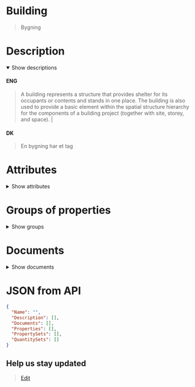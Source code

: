 # Building

> Bygning

# Description

<details open markdown=1><summary markdown="span">Show descriptions</summary>

#### ENG

> A building represents a structure that provides shelter for its occupants or contents and stands in one place. The building is also used to provide a basic element within the spatial structure hierarchy for the components of a building project (together with site, storey, and space). |

#### DK

> En bygning har et tag

</details>

# Attributes

<details markdown=1><summary markdown="span">Show attributes</summary>

| Name                                                                                      |
| ----------------------------------------------------------------------------------------- |
| [Id](../../Properties/Administratively/Id.md)                                             |
| [GlobalId](../../Properties/Administratively/GlobalId.md)                                 |
| [ParentContext](../../Properties/Administratively/ParentContext.md)                       |
| [ParentProject](../../Properties/Administratively/ParentProject.md)                       |
| [Version](../../Properties/Administratively/Version.md)                                   |
| [Name](../../Properties/Administratively/Name.md)                                         |
| [Type](../../Properties/Administratively/Type.md)                                         |
| [Description](../../Properties/Administratively/Description.md)                           |
| [IsDecomposedBy](../../Properties/Administratively/IsDecomposedBy.md)                     |
| [LongName](../../Properties/Administratively/LongName.md)                                 |
| [ObjectType](../../Properties/Administratively/ObjectType.md)                             |
| [Representation](../../Properties/Administratively/Representation.md)                     |
| [CompositionType](../../Properties/Administratively/CompositionType.md)                   |
| [ContainsElements](../../Properties/Administratively/ContainsElements.md)                 |
| [Decomposes](../../Properties/Administratively/Decomposes.md)                             |
| [ChangeAction](../../Properties/Administratively/ChangeAction.md)                         |
| [CreationDate](../../Properties/Administratively/CreationDate.md)                         |
| [LastModifiedDate](../../Properties/Administratively/LastModifiedDate.md)                 |
| [LastModifyingApplication](../../Properties/Administratively/LastModifyingApplication.md) |
| [LastModifyingUser](../../Properties/Administratively/LastModifyingUser.md)               |
| [OwningApplication](../../Properties/Administratively/OwningApplication.md)               |
| [OwningUser](../../Properties/Administratively/OwningUser.md)                             |
| [State](../../Properties/Administratively/State.md)                                       |
| [IsActive](../../Properties/Administratively/IsActive.md)                                 |
| [Lat](../../Properties/Administratively/Lat.md)                                           |
| [Lng](../../Properties/Administratively/Lng.md)                                           |
| [Polygon](../../Properties/Administratively/Polygon.md)                                   |

</details>

# Groups of properties

<details markdown=1><summary markdown="span">Show groups</summary>

| ENG                    | DK     | Type |
| ---------------------- | ------ | ---- |
| BuildingCommon         | Udfyld | Pset |
| BuildingBaseQuantities | Udfyld | Qtos |

</details>

# Documents

<details markdown=1><summary markdown="span">Show documents</summary>
| ENG     | DK          | Type |
| ------- | ----------- | ---- |
| Missing | Energimærke | Pdf  |

</details>

# JSON from API

```json
{
  "Name": "",
  "Description": [],
  "Documents": [],
  "Properties": [],
  "PropertySets": [],
  "QuantitySets": []
}
```

## Help us stay updated

> [Edit](https://github.com/FMDatahub/DataDictionary/blob/main/Classes/Spatial/Building.md)
